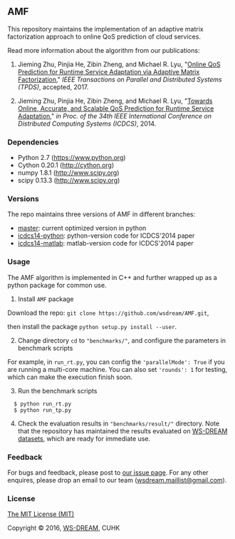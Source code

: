 ## AMF

This repository maintains the implementation of an adaptive matrix factorization approach to online QoS prediction of cloud services. 

Read more information about the algorithm from our publications: 

1. Jieming Zhu, Pinjia He, Zibin Zheng, and Michael R. Lyu, "[Online QoS Prediction for Runtime Service Adaptation via Adaptive Matrix Factorization](http://jiemingzhu.github.io/pub/jmzhu_tpds2017.pdf)," *IEEE Transactions on Parallel and Distributed Systems (TPDS)*, accepted, 2017.

2. Jieming Zhu, Pinjia He, Zibin Zheng, and Michael R. Lyu, "[Towards Online, Accurate, and Scalable QoS Prediction for Runtime Service Adaptation](http://jiemingzhu.github.io/pub/jmzhu_icdcs2014.pdf)," *in Proc. of the 34th IEEE International Conference on Distributed Computing Systems (ICDCS)*, 2014. 

### Dependencies
- Python 2.7 (https://www.python.org)
- Cython 0.20.1 (http://cython.org)
- numpy 1.8.1 (http://www.scipy.org)
- scipy 0.13.3 (http://www.scipy.org)

### Versions
The repo maintains three versions of AMF in different branches:
- [master](https://github.com/wsdream/AMF/tree/master): current optimized version in python
- [icdcs14-python](https://github.com/wsdream/AMF/tree/icdcs14-python): python-version code for ICDCS'2014 paper
- [icdcs14-matlab](https://github.com/wsdream/AMF/tree/icdcs14-matlab): matlab-version code for ICDCS'2014 paper


### Usage

The AMF algorithm is implemented in C++ and further wrapped up as a python package for common use.

1. Install `AMF` package
  
  Download the repo: `git clone https://github.com/wsdream/AMF.git`,
  
  then install the package `python setup.py install --user`.    

2. Change directory `cd` to `"benchmarks/"`, and configure the parameters in benchmark scripts
  
  For example, in `run_rt.py`, you can config the `'parallelMode': True` if you are running a multi-core machine. You can also set `'rounds': 1` for testing, which can make the execution finish soon.

3. Run the benchmark scripts
     
  ```    
    $ python run_rt.py
    $ python run_tp.py 
  ```
    
4. Check the evaluation results in `"benchmarks/result/"` directory. Note that the repository has maintained the results evaluated on [WS-DREAM datasets](https://github.com/wsdream/dataset), which are ready for immediate use.


### Feedback
For bugs and feedback, please post to [our issue page](https://github.com/wsdream/AMF/issues). For any other enquires, please drop an email to our team (wsdream.maillist@gmail.com).


### License
[The MIT License (MIT)](./LICENSE)

Copyright &copy; 2016, [WS-DREAM](https://wsdream.github.io), CUHK

